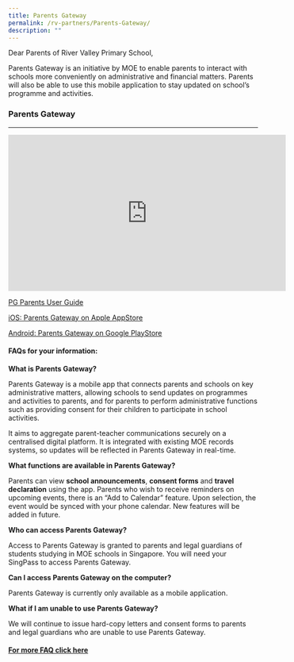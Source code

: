 ```yaml
---
title: Parents Gateway
permalink: /rv-partners/Parents-Gateway/
description: ""
---
```

Dear Parents of River Valley Primary School,  

  

Parents Gateway is an initiative by MOE to enable parents to interact with schools more conveniently on administrative and financial matters. Parents will also be able to use this mobile application to stay updated on school’s programme and activities.

  

### **Parents Gateway**
-------------------

<iframe width="560" height="315" src="https://www.youtube.com/embed/PCM5o8jAncc" title="YouTube video player" frameborder="0" allow="accelerometer; autoplay; clipboard-write; encrypted-media; gyroscope; picture-in-picture" allowfullscreen></iframe>

[PG Parents User Guide](/files/RV%20Partners/Parents%20Gateway/PG-Parents-User-Guide.pdf)

[iOS: Parents Gateway on Apple AppStore](https://apps.apple.com/sg/app/parents-gateway/id1267198708)

[Android: Parents Gateway on Google PlayStore](https://play.google.com/store/apps/details?id=com.moe.pgp)

  

#### **FAQs for your information:** 

  

**What is Parents Gateway?**

Parents Gateway is a mobile app that connects parents and schools on key administrative matters, allowing schools to send updates on programmes and activities to parents, and for parents to perform administrative functions such as providing consent for their children to participate in school activities.

  

It aims to aggregate parent-teacher communications securely on a centralised digital platform. It is integrated with existing MOE records systems, so updates will be reflected in Parents Gateway in real-time.

**What functions are available in Parents Gateway?**  

Parents can view **school announcements**, **consent forms** and **travel declaration** using the app. Parents who wish to receive reminders on upcoming events, there is an “Add to Calendar” feature. Upon selection, the event would be synced with your phone calendar. New features will be added in future.

**Who can access Parents Gateway?**  

Access to Parents Gateway is granted to parents and legal guardians of students studying in MOE schools in Singapore. You will need your SingPass to access Parents Gateway.

  

**Can I access Parents Gateway on the computer?**

Parents Gateway is currently only available as a mobile application.

**What if I am unable to use Parents Gateway?**

We will continue to issue hard-copy letters and consent forms to parents and legal guardians who are unable to use Parents Gateway.

  

#### [For more FAQ click here](https://pg.moe.edu.sg/faq)
